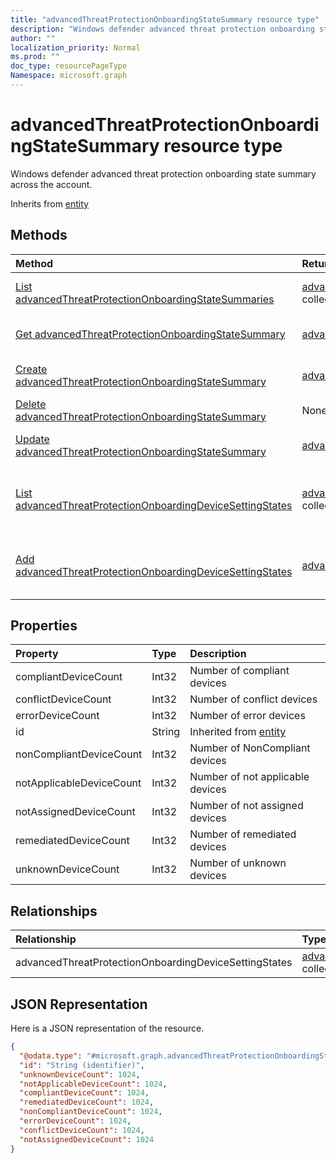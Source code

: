 ```yaml
---
title: "advancedThreatProtectionOnboardingStateSummary resource type"
description: "Windows defender advanced threat protection onboarding state summary across the account."
author: ""
localization_priority: Normal
ms.prod: ""
doc_type: resourcePageType
Namespace: microsoft.graph
---
```



# advancedThreatProtectionOnboardingStateSummary resource type

Windows defender advanced threat protection onboarding state summary across the account.


Inherits from [entity](../resources/entity.md)

## Methods
|Method|Return Type|Description|
|:---|:---|:---|
|[List advancedThreatProtectionOnboardingStateSummaries](../api/advancedthreatprotectiononboardingstatesummary-list.md)|[advancedThreatProtectionOnboardingStateSummary](../resources/advancedThreatProtectionOnboardingStateSummary.md) collection|List properties and relationships of the [advancedThreatProtectionOnboardingStateSummary](../resources/advancedthreatprotectiononboardingstatesummary.md) objects.|
|[Get advancedThreatProtectionOnboardingStateSummary](../api/advancedthreatprotectiononboardingstatesummary-get.md)|[advancedThreatProtectionOnboardingStateSummary](../resources/advancedThreatProtectionOnboardingStateSummary.md)|Read properties and relationships of the [advancedThreatProtectionOnboardingStateSummary](../resources/advancedthreatprotectiononboardingstatesummary.md) object.|
|[Create advancedThreatProtectionOnboardingStateSummary](../api/advancedthreatprotectiononboardingstatesummary-create.md)|[advancedThreatProtectionOnboardingStateSummary](../resources/advancedThreatProtectionOnboardingStateSummary.md)|Create a new [advancedThreatProtectionOnboardingStateSummary](../resources/advancedthreatprotectiononboardingstatesummary.md) object.|
|[Delete advancedThreatProtectionOnboardingStateSummary](../api/advancedthreatprotectiononboardingstatesummary-delete.md)|None|Deletes a [advancedThreatProtectionOnboardingStateSummary](../resources/advancedthreatprotectiononboardingstatesummary.md).|
|[Update advancedThreatProtectionOnboardingStateSummary](../api/advancedthreatprotectiononboardingstatesummary-update.md)|[advancedThreatProtectionOnboardingStateSummary](../resources/advancedThreatProtectionOnboardingStateSummary.md)|Update the properties of a [advancedThreatProtectionOnboardingStateSummary](../resources/advancedthreatprotectiononboardingstatesummary.md) object.|
|[List advancedThreatProtectionOnboardingDeviceSettingStates](../api/advancedthreatprotectiononboardingstatesummary-list-advancedthreatprotectiononboardingdevicesettingstates.md)|[advancedThreatProtectionOnboardingDeviceSettingState](../resources/advancedThreatProtectionOnboardingDeviceSettingState.md) collection|Get the advancedThreatProtectionOnboardingDeviceSettingStates from the advancedThreatProtectionOnboardingDeviceSettingStates navigation property.|
|[Add advancedThreatProtectionOnboardingDeviceSettingStates](../api/advancedthreatprotectiononboardingstatesummary-post-advancedthreatprotectiononboardingdevicesettingstates.md)|[advancedThreatProtectionOnboardingDeviceSettingState](../resources/advancedThreatProtectionOnboardingDeviceSettingState.md)|Add advancedThreatProtectionOnboardingDeviceSettingStates by posting to the advancedThreatProtectionOnboardingDeviceSettingStates collection.|

## Properties
|Property|Type|Description|
|:---|:---|:---|
|compliantDeviceCount|Int32|Number of compliant devices|
|conflictDeviceCount|Int32|Number of conflict devices|
|errorDeviceCount|Int32|Number of error devices|
|id|String| Inherited from [entity](../resources/entity.md)|
|nonCompliantDeviceCount|Int32|Number of NonCompliant devices|
|notApplicableDeviceCount|Int32|Number of not applicable devices|
|notAssignedDeviceCount|Int32|Number of not assigned devices|
|remediatedDeviceCount|Int32|Number of remediated devices|
|unknownDeviceCount|Int32|Number of unknown devices|

## Relationships
|Relationship|Type|Description|
|:---|:---|:---|
|advancedThreatProtectionOnboardingDeviceSettingStates|[advancedThreatProtectionOnboardingDeviceSettingState](../resources/advancedThreatProtectionOnboardingDeviceSettingState.md) collection||

## JSON Representation
Here is a JSON representation of the resource.
<!-- {
  "blockType": "resource",
  "keyProperty": "id",
  "@odata.type": "microsoft.graph.advancedThreatProtectionOnboardingStateSummary",
  "baseType": "microsoft.graph.entity",
  "openType": false
}
-->
``` json
{
  "@odata.type": "#microsoft.graph.advancedThreatProtectionOnboardingStateSummary",
  "id": "String (identifier)",
  "unknownDeviceCount": 1024,
  "notApplicableDeviceCount": 1024,
  "compliantDeviceCount": 1024,
  "remediatedDeviceCount": 1024,
  "nonCompliantDeviceCount": 1024,
  "errorDeviceCount": 1024,
  "conflictDeviceCount": 1024,
  "notAssignedDeviceCount": 1024
}
```


